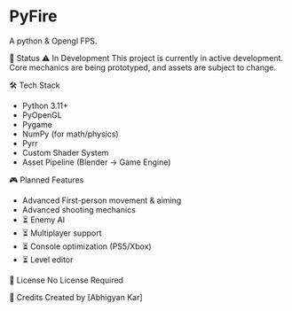 # PyFire
A python &amp; Opengl FPS.

🚧 Status
⚠️ In Development
This project is currently in active development. Core mechanics are being prototyped, and assets are subject to change.


🛠️ Tech Stack
- Python 3.11+
- PyOpenGL
- Pygame
- NumPy (for math/physics)
- Pyrr
- Custom Shader System
- Asset Pipeline (Blender → Game Engine)

🎮 Planned Features
- Advanced First-person movement & aiming
- Advanced shooting mechanics
- ⏳ Enemy AI
- ⏳ Multiplayer support
- ⏳ Console optimization (PS5/Xbox)
- ⏳ Level editor


📄 License
No License Required


🙌 Credits
Created by [Abhigyan Kar]



